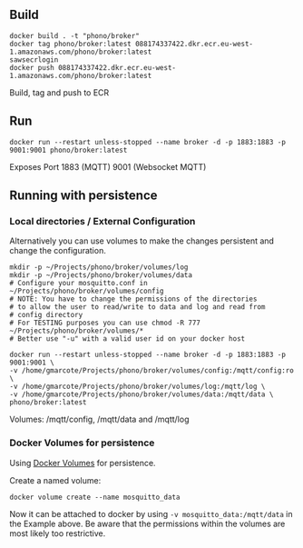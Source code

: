 ## Build

    docker build . -t "phono/broker"
    docker tag phono/broker:latest 088174337422.dkr.ecr.eu-west-1.amazonaws.com/phono/broker:latest
    sawsecrlogin
    docker push 088174337422.dkr.ecr.eu-west-1.amazonaws.com/phono/broker:latest

Build, tag and push to ECR

## Run

    docker run --restart unless-stopped --name broker -d -p 1883:1883 -p 9001:9001 phono/broker:latest

Exposes Port 1883 (MQTT) 9001 (Websocket MQTT)

## Running with persistence


### Local directories / External Configuration

Alternatively you can use volumes to make the changes persistent and change the configuration.

    mkdir -p ~/Projects/phono/broker/volumes/log
    mkdir -p ~/Projects/phono/broker/volumes/data
    # Configure your mosquitto.conf in ~/Projects/phono/broker/volumes/config
    # NOTE: You have to change the permissions of the directories
    # to allow the user to read/write to data and log and read from
    # config directory
    # For TESTING purposes you can use chmod -R 777 ~/Projects/phono/broker/volumes/*
    # Better use "-u" with a valid user id on your docker host

    docker run --restart unless-stopped --name broker -d -p 1883:1883 -p 9001:9001 \
    -v /home/gmarcote/Projects/phono/broker/volumes/config:/mqtt/config:ro \
    -v /home/gmarcote/Projects/phono/broker/volumes/log:/mqtt/log \
    -v /home/gmarcote/Projects/phono/broker/volumes/data:/mqtt/data \
    phono/broker:latest

Volumes: /mqtt/config, /mqtt/data and /mqtt/log

### Docker Volumes for persistence

Using [Docker Volumes](https://docs.docker.com/engine/userguide/containers/dockervolumes/) for persistence.

Create a named volume:

    docker volume create --name mosquitto_data

Now it can be attached to docker by using `-v mosquitto_data:/mqtt/data` in the Example above. Be aware that the permissions within the volumes are most likely too restrictive.
